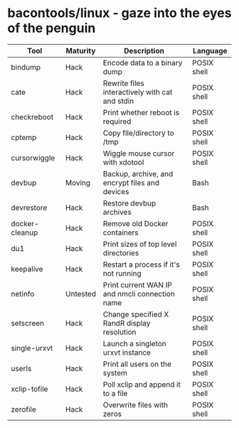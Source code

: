 bacontools/linux - gaze into the eyes of the penguin
====================================================
| Tool           | Maturity | Description                                    | Language    |
|----------------|----------|------------------------------------------------|-------------|
| bindump        | Hack     | Encode data to a binary dump                   | POSIX shell |
| cate           | Hack     | Rewrite files interactively with cat and stdin | POSIX shell |
| checkreboot    | Hack     | Print whether reboot is required               | POSIX shell |
| cptemp         | Hack     | Copy file/directory to /tmp                    | POSIX shell |
| cursorwiggle   | Hack     | Wiggle mouse cursor with xdotool               | POSIX shell |
| devbup         | Moving   | Backup, archive, and encrypt files and devices | Bash        |
| devrestore     | Hack     | Restore devbup archives                        | Bash        |
| docker-cleanup | Hack     | Remove old Docker containers                   | POSIX shell |
| du1            | Hack     | Print sizes of top level directories           | POSIX shell |
| keepalive      | Hack     | Restart a process if it's not running          | POSIX shell |
| netinfo        | Untested | Print current WAN IP and nmcli connection name | POSIX shell |
| setscreen      | Hack     | Change specified X RandR display resolution    | POSIX shell |
| single-urxvt   | Hack     | Launch a singleton urxvt instance              | POSIX shell |
| userls         | Hack     | Print all users on the system                  | POSIX shell |
| xclip-tofile   | Hack     | Poll xclip and append it to a file             | POSIX shell |
| zerofile       | Hack     | Overwrite files with zeros                     | POSIX shell |
